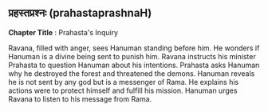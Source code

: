## प्रहस्तप्रश्नः (prahastaprashnaH)
**Chapter Title** : Prahasta's Inquiry

Ravana, filled with anger, sees Hanuman standing before him. He wonders if Hanuman is a divine being sent to punish him. Ravana instructs his minister Prahasta to question Hanuman about his intentions. Prahasta asks Hanuman why he destroyed the forest and threatened the demons. Hanuman reveals he is not sent by any god but is a messenger of Rama. He explains his actions were to protect himself and fulfill his mission. Hanuman urges Ravana to listen to his message from Rama.